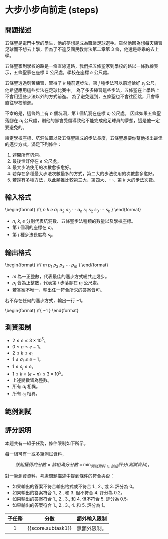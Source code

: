 # 大步小步向前走 (steps)

## 問題描述

五條聖是電門中學的學生，他的夢想是成為職業足球選手。雖然他因為想每天練習足球而不想去上學，但為了不違反國民教育法第二章第 $3$ 條，他還是乖乖的去上學。

五條聖家到學校的路是一條直線道路，我們把五條聖家到學校的路以一條數線表示，五條聖家在座標 $0$ 公尺處，學校在座標 $e$ 公尺處。

五條聖透過刻苦練習，習得了 $k$ 種前進步法，第 $j$ 種步法可以前進恰好 $s_j$ 公尺，他希望應用這些步法在足球比賽中。
為了多多練習這些步法，五條聖在上學路上不會用這些步法以外的方式前進。
為了避免遲到，五條聖也不會往回跳，只會筆直往學校前進。

不幸的是，這條路上有 $n$ 個坑洞，第 $i$ 個坑洞在座標 $a_i$ 公尺處。
因此如果五條聖落腳在 $a_i$ 公尺處，則他的腳會受傷導致他不能完成他足球員的夢想，這是他一定要避免的。

給定學校座標、坑洞位置以及五條聖練成的步法長度，五條聖想要你幫他找出最佳的邁步方式，滿足下列條件：

1. 避開所有坑洞。
2. 最後恰好停在 $e$ 公尺處。
3. 最大步法使用的次數愈多愈好。
4. 若存在多種最大步法次數最多的方式，第二大的步法使用的次數愈多愈好。
5. 若還有多種方法，以此類推比較第三大、第四大、$\cdots$、第 $k$ 大的步法次數。

## 輸入格式

\begin{format}
\f{
$n$ $k$ $e$
$a_1$ $a_2$ $a_3$ $\cdots$ $a_n$
$s_1$ $s_2$ $s_3$ $\cdots$ $s_k$
}
\end{format}

* $n$, $k$, $e$ 分別代表坑洞數、五條聖步法種類的數量以及學校座標。
* 第 $i$ 個洞的座標在 $a_i$。
* 第 $j$ 種步法長度為 $s_j$。

## 輸出格式

\begin{format}
\f{
$m$
$p_1$ $p_2$ $p_3$ $\cdots$ $p_m$
}
\end{format}

* $m$ 為一正整數，代表最佳的邁步方式總共走幾步。
* $p_i$ 皆為正整數，代表第 $i$ 步落腳在 $p_i$ 公尺處。
* 若答案不唯一，輸出任一符合所求的答案皆可。

若不存在任何的邁步方式，輸出一行 $-1$。

\begin{format}
\f{
$-1$
}
\end{format}

## 測資限制

* $2 \le e \le 3 \times 10^5$。
* $0 \le n \le e - 1$。
* $2 \le k \le e$。
* $1 \le a_i \le e - 1$。
* $1 \le s_j \le e$。
* $1 \le k\times (e - n) \le 3 \times 10^5$。
* 上述變數皆為整數。
* 所有 $a_i$ 相異。
* 所有 $s_j$ 相異。

## 範例測試

## 評分說明

本題共有一組子任務，條件限制如下所示。

每一組可有一或多筆測試資料，

$$該組獲得的分數 = 該組滿分分數\times \min_{測試資料 \in 該組} 評分(測試資料)。$$

對一筆測資資料，考慮問題描述中提到條件的符合與否：

* 如果輸出的答案不符合輸出格式或不符合 1., 2., 或 3. 評分為 $0$。
* 如果輸出的答案符合 1., 2., 和 3. 但不符合 4. 評分為 $0.2$。
* 如果輸出的答案符合 1., 2., 3., 和 4. 但不符合 5. 評分為 $0.5$。
* 如果輸出的答案符合 1., 2., 3., 4. 和 5. 評分為 $1$。

|  子任務  |  分數  | 額外輸入限制 |
| :------: | :----: | ------------ |
| 1 | {{score.subtask1}} | 無額外限制。 |
